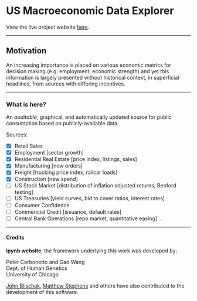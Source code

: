 # US Macroeconomic Data Explorer

View the live project website
[here](https://kdunn926.github.io/us-macro).

---

## Motivation

An increasing importance is placed on various economic metrics for decision making (e.g. employment, economic strength) and yet this information is largely presented without historical context, in superficial headlines, from sources with differing incentives.

---

### What is here?

An _auditable_, graphical, and automatically updated source for public consumption based on publicly-available data.

Sources:

- [x] Retail Sales
- [x] Employment [sector growth]
- [x] Residential Real Estate [price index, listings, sales]
- [x] Manufacturing [new orders]
- [x] Freight [trucking price index, railcar loads]
- [x] Construction [new spend]
- [ ] US Stock Market [distribution of inflation adjusted returns, Benford testing]
- [ ] US Treasuries [yield curves, bid to cover ratios, interest rates]
- [ ] Consumer Confidence
- [ ] Commericial Credit [issuance, default rates]
- [ ] Central Bank Operations [repo market, quantitative easing]
...

---

#### Credits

**ipynb website**, the framework underlying this work was developed by:

Peter Carbonetto and Gao Wang<br>
Dept. of Human Genetics<br>
University of Chicago<br>

[John Blischak](https://github.com/jdblischak),
[Matthew Stephens](http://stephenslab.uchicago.edu) and others have
also contributed to the development of this software.

